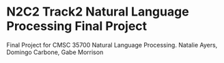 # N2C2 Track2 Natural Language Processing Final Project

Final Project for CMSC 35700 Natural Language Processing. 
Natalie Ayers, Domingo Carbone, Gabe Morrison


